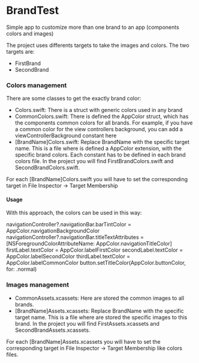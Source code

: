# BrandTest
Simple app to customize more than one brand to an app (components colors and images)

The project uses differents targets to take the images and colors. The two targets are:
- FirstBrand
- SecondBrand

### Colors management
There are some classes to get the exactly brand color:
- Colors.swift: There is a struct with generic colors used in any brand
- CommonColors.swift: There is defined the AppColor struct, which has the components common colors for all brands. For example, if you have a common color for the view controllers background, you can add a viewControllerBackground constant here
- [BrandName]Colors.swift: Replace BrandName with the specific target name. This is a file where is defined a AppColor extension, with the specific brand colors. Each constant has to be defined in each brand colors file. In the project you will find FirstBrandColors.swift and SecondBrandColors.swift. 

For each [BrandName]Colors.swift you will have to set the corresponding target in File Inspector -> Target Membership 

#### Usage

With this approach, the colors can be used in this way:

navigationController?.navigationBar.barTintColor = AppColor.navigationBackgroundColor
navigationController?.navigationBar.titleTextAttributes = [NSForegroundColorAttributeName: AppColor.navigationTitleColor]
firstLabel.textColor = AppColor.labelFirstColor
secondLabel.textColor = AppColor.labelSecondColor
thirdLabel.textColor = AppColor.labelCommonColor
button.setTitleColor(AppColor.buttonColor, for: .normal)

### Images management

- CommonAssets.xcassets: Here are stored the common images to all brands.
- [BrandName]Assets.xcassets: Replace BrandName with the specific target name. This is a file where are stored the specific images to this brand. In the project you will find FirstAssets.xcassets and SecondBrandAssets.xcassets. 

For each [BrandName]Assets.xcassets you will have to set the corresponding target in File Inspector -> Target Membership like colors files.


